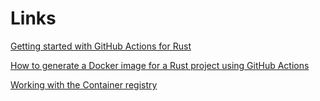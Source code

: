 # Links

[Getting started with GitHub Actions for Rust](https://dev.to/rogertorres/getting-started-with-github-actions-for-rust-1o6g)

[How to generate a Docker image for a Rust project using GitHub Actions](https://mjovanc.com/tooling/how-to-generate-a-docker-image-for-a-rust-project-using-github-actions/)

[Working with the Container registry](https://docs.github.com/en/packages/working-with-a-github-packages-registry/working-with-the-container-registry)
